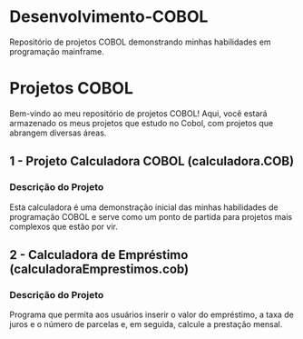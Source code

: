 # Desenvolvimento-COBOL
Repositório de projetos COBOL demonstrando minhas habilidades em programação mainframe.

# Projetos COBOL

Bem-vindo ao meu repositório de projetos COBOL! Aqui, você estará armazenado os meus projetos que estudo no Cobol, com projetos que abrangem diversas áreas.

## 1 - Projeto Calculadora COBOL (calculadora.COB)

### Descrição do Projeto

Esta calculadora é uma demonstração inicial das minhas habilidades de programação COBOL e serve como um ponto de partida para projetos mais complexos que estão por vir.

## 2 - Calculadora de Empréstimo (calculadoraEmprestimos.cob)

### Descrição do Projeto

Programa que permita aos usuários inserir o valor do empréstimo, a taxa de juros e o número de parcelas e, em seguida, calcule a prestação mensal.













